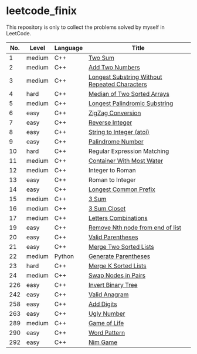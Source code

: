 # leetcode_finix

This repository is only to collect the problems solved by myself in LeetCode. 


 No.|  Level | Language | Title 
----|--------|----------|-------- 
 1  | medium |   C++    | [Two Sum](https://github.com/FinixLei/leetcode_finix/blob/master/src/1_medium_TwoSum_way2.cpp)
 2  | medium |   C++    | [Add Two Numbers](https://github.com/FinixLei/leetcode_finix/blob/master/src/1_medium_TwoSum.cpp)
 3  | medium |   C++    | [Longest Substring Without Repeated Characters](https://github.com/FinixLei/leetcode_finix/blob/master/src/3_medium_LongestSubstringWithoutRepeatingCharacters.cpp)
 4  |  hard  |   C++    | [Median of Two Sorted Arrays](https://github.com/FinixLei/leetcode_finix/blob/master/src/4_hard_MedianOfTwoSortedArrays.cpp)
 5  | medium |   C++    | [Longest Palindromic Substring](https://github.com/FinixLei/leetcode_finix/blob/master/src/5_medium_LongestPalindromicSubstring.cpp)
 6  |  easy  |   C++    | [ZigZag Conversion](https://github.com/FinixLei/leetcode_finix/blob/master/src/6_easy_ZigZagConversion.cpp)
 7  |  easy  |   C++    | [Reverse Integer](https://github.com/FinixLei/leetcode_finix/blob/master/src/7_easy_ReverseInteger.cpp)
 8  |  easy  |   C++    | [String to Integer (atoi)](https://github.com/FinixLei/leetcode_finix/blob/master/src/8_easy_StringToInteger_atoi.cpp)
 9  |  easy  |   C++    | [Palindrome Number](https://github.com/FinixLei/leetcode_finix/blob/master/src/9_easy_PalindromeNumber.cpp)
 10 |  hard  |   C++    | Regular Expression Matching
 11 | medium |   C++    | [Container With Most Water](https://github.com/FinixLei/leetcode_finix/blob/master/src/11_medium_ContainerWithMostWater.cpp)
 12 | medium |   C++    | Integer to Roman
 13 |  easy  |   C++    | Roman to Integer
 14 |  easy  |   C++    | [Longest Common Prefix](https://github.com/FinixLei/leetcode_finix/blob/master/src/14_easy_LongestCommonPrefix.cpp)
 15 | medium |   C++    | [3 Sum](https://github.com/FinixLei/leetcode_finix/blob/master/src/15_medium_3Sum.cpp)
 16 | medium |   C++    | [3 Sum Closet](https://github.com/FinixLei/leetcode_finix/blob/master/src/16_medium_3Sum_closest.cpp)
 17 | medium |   C++    | [Letters Combinations](https://github.com/FinixLei/leetcode_finix/blob/master/src/17_medium_LettersCombinations.cpp)
 19 |  easy  |   C++    | [Remove Nth node from end of list](https://github.com/FinixLei/leetcode_finix/blob/master/src/19_easy_removeNthNodeFromEndOfList.cpp)
 20 |  easy  |   C++    | [Valid Parentheses](https://github.com/FinixLei/leetcode_finix/blob/master/src/20_easy_validParentheses.cpp)
 21 |  easy  |   C++    | [Merge Two Sorted Lists](https://github.com/FinixLei/leetcode_finix/blob/master/src/21_easy_MergeTwoSortedLists.cpp)
 22 | medium |   Python | [Generate Parentheses](https://github.com/FinixLei/leetcode_finix/blob/master/src/22_medium_GenerateParentheses.py)
 23 |  hard  |   C++    | [Merge K Sorted Lists](https://github.com/FinixLei/leetcode_finix/blob/master/src/23_hard_merge_k_sorted_lists.cpp)
 24 | medium |   C++    | [Swap Nodes in Pairs](https://github.com/FinixLei/leetcode_finix/blob/master/src/24_medium_swap_nodes_in_pairs.cpp)
 226|  easy  |   C++    | [Invert Binary Tree](https://github.com/FinixLei/leetcode_finix/blob/master/src/226_easy_InvertBinaryTree.cpp)
 242|  easy  |   C++    | [Valid Anagram](https://github.com/FinixLei/leetcode_finix/blob/master/src/242_easy_ValidAnagram.cpp)
 258|  easy  |   C++    | [Add Digits](https://github.com/FinixLei/leetcode_finix/blob/master/src/258_easy_AddDigits.cpp)
 263|  easy  |   C++    | [Ugly Number](https://github.com/FinixLei/leetcode_finix/blob/master/src/263_easy_UglyNumber.cpp)
 289| medium |   C++    | [Game of Life](https://github.com/FinixLei/leetcode_finix/blob/master/src/289_medium_GameOfLife.cpp)
 290|  easy  |   C++    | [Word Pattern](https://github.com/FinixLei/leetcode_finix/blob/master/src/290_easy_WordPattern.cpp)
 292|  easy  |   C++    | [Nim Game](https://github.com/FinixLei/leetcode_finix/blob/master/src/292_easy_NimGame.cpp)
